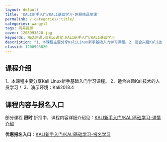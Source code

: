```yaml
---
layout: default
title: 'KALI新手入门/KALI基础学习-网易精品单课'
permalink: /:categories/:title/
categories: wangyi2
tags: 网易提供
cover: 1208993820.jpg
keywords: 精选网课,网易云课堂,KALI新手入门/KALI基础学习
description: "1、本课程主要分享KaliLinux新手基础入门学习课程。2、适合兴趣Kali技术的人员学习！3、演示环境：Kali2018.4KALI新手入门/KALI基础学习"
classid: 1208993820
---
```


## 课程介绍

1、本课程主要分享Kali Linux新手基础入门学习课程。
2、适合兴趣Kali技术的人员学习！
3、演示环境：Kali2018.4

## 课程内容与报名入口

部分课程 **限时** 折扣中，课程内容详细介绍见：[KALI新手入门/KALI基础学习-详情介绍](https://study.163.com/course/introduction/1208993820.htm?share=1&shareId=1025206652&utm_campaign=share&utm_medium=iphoneShare&utm_source=&utm_u=1025206652)

**优惠报名入口**：[KALI新手入门/KALI基础学习-报名学习](https://study.163.com/course/introduction/1208993820.htm?share=1&shareId=1025206652&utm_campaign=share&utm_medium=iphoneShare&utm_source=&utm_u=1025206652)

